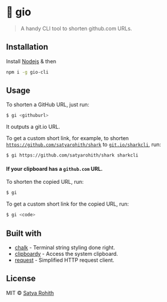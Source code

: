 # 🔗 gio
> A handy CLI tool to shorten github.com URLs.

## Installation

Install [Nodejs](https://nodejs.org) & then

```sh
npm i -g gio-cli
```

## Usage

To shorten a GitHub URL, just run:
```sh
$ gi <githuburl>
```
It outputs a git.io URL.

To get a custom short link, for example, to shorten [`https://github.com/satyarohith/shark`](https://github.com/satyarohith/shark) to [`git.io/sharkcli`](git.io/sharkcli), run:
```sh
$ gi https://github.com/satyarohith/shark sharkcli
```

#### If your clipboard has a `github.com` URL.

To shorten the copied URL, run:
```sh
$ gi
```

To get a custom short link for the copied URL, run:
```sh
$ gi <code>
```

## Built with

- [chalk](https://github.com/chalk/chalk) - Terminal string styling done right.
- [clipboardy](https://github.com/sindresorhus/clipboardy) - Access the system clipboard.
- [request](https://github.com/request/request) - Simplified HTTP request client.

## License

MIT © [Satya Rohith](https://satyarohith.com)
